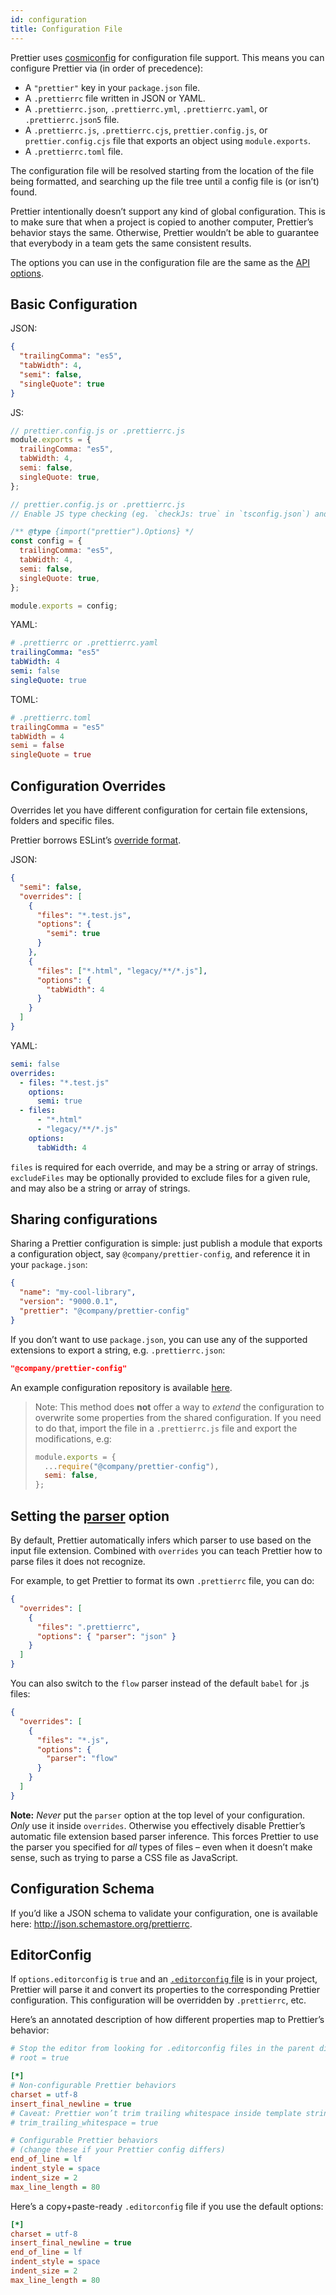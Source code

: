 ```yaml
---
id: configuration
title: Configuration File
---
```


Prettier uses [cosmiconfig](https://github.com/davidtheclark/cosmiconfig) for configuration file support. This means you can configure Prettier via (in order of precedence):

- A `"prettier"` key in your `package.json` file.
- A `.prettierrc` file written in JSON or YAML.
- A `.prettierrc.json`, `.prettierrc.yml`, `.prettierrc.yaml`, or `.prettierrc.json5` file.
- A `.prettierrc.js`, `.prettierrc.cjs`, `prettier.config.js`, or `prettier.config.cjs` file that exports an object using `module.exports`.
- A `.prettierrc.toml` file.

The configuration file will be resolved starting from the location of the file being formatted, and searching up the file tree until a config file is (or isn’t) found.

Prettier intentionally doesn’t support any kind of global configuration. This is to make sure that when a project is copied to another computer, Prettier’s behavior stays the same. Otherwise, Prettier wouldn’t be able to guarantee that everybody in a team gets the same consistent results.

The options you can use in the configuration file are the same as the [API options](options.md).

## Basic Configuration

JSON:

```json
{
  "trailingComma": "es5",
  "tabWidth": 4,
  "semi": false,
  "singleQuote": true
}
```

JS:

<!--DOCUSAURUS_CODE_TABS-->
<!--Untyped-->

```js
// prettier.config.js or .prettierrc.js
module.exports = {
  trailingComma: "es5",
  tabWidth: 4,
  semi: false,
  singleQuote: true,
};
```

<!--JSDoc types-->

```js
// prettier.config.js or .prettierrc.js
// Enable JS type checking (eg. `checkJs: true` in `tsconfig.json`) and install @types/prettier

/** @type {import("prettier").Options} */
const config = {
  trailingComma: "es5",
  tabWidth: 4,
  semi: false,
  singleQuote: true,
};

module.exports = config;
```

<!--END_DOCUSAURUS_CODE_TABS-->

YAML:

```yaml
# .prettierrc or .prettierrc.yaml
trailingComma: "es5"
tabWidth: 4
semi: false
singleQuote: true
```

TOML:

```toml
# .prettierrc.toml
trailingComma = "es5"
tabWidth = 4
semi = false
singleQuote = true
```

## Configuration Overrides

Overrides let you have different configuration for certain file extensions, folders and specific files.

Prettier borrows ESLint’s [override format](https://eslint.org/docs/latest/user-guide/configuring/configuration-files#how-do-overrides-work).

JSON:

```json
{
  "semi": false,
  "overrides": [
    {
      "files": "*.test.js",
      "options": {
        "semi": true
      }
    },
    {
      "files": ["*.html", "legacy/**/*.js"],
      "options": {
        "tabWidth": 4
      }
    }
  ]
}
```

YAML:

```yaml
semi: false
overrides:
  - files: "*.test.js"
    options:
      semi: true
  - files:
      - "*.html"
      - "legacy/**/*.js"
    options:
      tabWidth: 4
```

`files` is required for each override, and may be a string or array of strings. `excludeFiles` may be optionally provided to exclude files for a given rule, and may also be a string or array of strings.

## Sharing configurations

Sharing a Prettier configuration is simple: just publish a module that exports a configuration object, say `@company/prettier-config`, and reference it in your `package.json`:

```json
{
  "name": "my-cool-library",
  "version": "9000.0.1",
  "prettier": "@company/prettier-config"
}
```

If you don’t want to use `package.json`, you can use any of the supported extensions to export a string, e.g. `.prettierrc.json`:

```json
"@company/prettier-config"
```

An example configuration repository is available [here](https://github.com/azz/prettier-config).

> Note: This method does **not** offer a way to _extend_ the configuration to overwrite some properties from the shared configuration. If you need to do that, import the file in a `.prettierrc.js` file and export the modifications, e.g:
>
> ```js
> module.exports = {
>   ...require("@company/prettier-config"),
>   semi: false,
> };
> ```

## Setting the [parser](options.md#parser) option

By default, Prettier automatically infers which parser to use based on the input file extension. Combined with `overrides` you can teach Prettier how to parse files it does not recognize.

For example, to get Prettier to format its own `.prettierrc` file, you can do:

```json
{
  "overrides": [
    {
      "files": ".prettierrc",
      "options": { "parser": "json" }
    }
  ]
}
```

You can also switch to the `flow` parser instead of the default `babel` for .js files:

```json
{
  "overrides": [
    {
      "files": "*.js",
      "options": {
        "parser": "flow"
      }
    }
  ]
}
```

**Note:** _Never_ put the `parser` option at the top level of your configuration. _Only_ use it inside `overrides`. Otherwise you effectively disable Prettier’s automatic file extension based parser inference. This forces Prettier to use the parser you specified for _all_ types of files – even when it doesn’t make sense, such as trying to parse a CSS file as JavaScript.

## Configuration Schema

If you’d like a JSON schema to validate your configuration, one is available here: http://json.schemastore.org/prettierrc.

## EditorConfig

If `options.editorconfig` is `true` and an [`.editorconfig` file](https://editorconfig.org/) is in your project, Prettier will parse it and convert its properties to the corresponding Prettier configuration. This configuration will be overridden by `.prettierrc`, etc.

Here’s an annotated description of how different properties map to Prettier’s behavior:

```ini
# Stop the editor from looking for .editorconfig files in the parent directories
# root = true

[*]
# Non-configurable Prettier behaviors
charset = utf-8
insert_final_newline = true
# Caveat: Prettier won’t trim trailing whitespace inside template strings, but your editor might.
# trim_trailing_whitespace = true

# Configurable Prettier behaviors
# (change these if your Prettier config differs)
end_of_line = lf
indent_style = space
indent_size = 2
max_line_length = 80
```

Here’s a copy+paste-ready `.editorconfig` file if you use the default options:

```ini
[*]
charset = utf-8
insert_final_newline = true
end_of_line = lf
indent_style = space
indent_size = 2
max_line_length = 80
```
